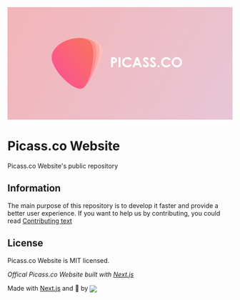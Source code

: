 <div align="center">

[![Picassco-Banner](./public/assets/banner.png)](https://picass.co)

</div>

# Picass.co Website

Picass.co Website's public repository

## Information

The main purpose of this repository is to develop it faster and provide a better user experience. If you want to help us by contributing, you could read [Contributing text](./CONTRIBUTING)

## License

Picass.co Website is MIT licensed.

_Offical Picass.co Website built with [Next.js](https://nextjs.org/)_

Made with [Next.js](https://nextjs.org) and 💖 by
[<img src="https://raw.githubusercontent.com/ali-furkqn/ali-furkqn/master/badge.png" width="72" align="center">](https://github.com/ali-furkqn)